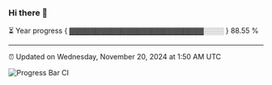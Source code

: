 ### Hi there 👋

⏳ Year progress { ▓▓▓▓▓▓▓▓▓▓▓▓▓▓▓▓▓▓▓▓▓▓▓▓▓▓░░░░ } 88.55 %

---

⏰ Updated on Wednesday, November 20, 2024 at 1:50 AM UTC

![Progress Bar CI](https://github.com/arthurbuhl/arthurbuhl/workflows/Progress%20Bar%20CI/badge.svg)
